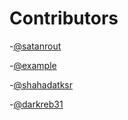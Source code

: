 <!-- @format -->

# Contributors

-[@satanrout](https://github.com/satanrout)

-[@example](https://github.com/example)

-[@shahadatksr](https://github.com/shahadatksr)

-[@darkreb31](https://github.com/darkreb31)
